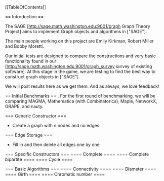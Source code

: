 [[TableOfContents]]

==  Introduction ==

The SAGE [http://sage.math.washington.edu:9001/graph Graph Theory Project] aims to implement Graph objects and algorithms in ["SAGE"].

The main people working on this project are Emily Kirkman, Robert Miller and Bobby Moretti.

Our initial tests are designed to compare the constructions and very basic functionality found in our [http://sage.math.washington.edu:9001/graph_survey survey of existing software].  At this stage in the game, we are testing to find the best way to construct graph objects in ["SAGE"].

We will post results here as we get them.  And as always, we love feedback!

== Initial Benchmarks ==
 . For the first round of benchmarking, we will be comparing MAGMA, Mathematica (with Combinatorica), Maple, NetworkX, GRAPE, and nauty.

=== Generic Constructor ===
 * Create a graph with n nodes and no edges

=== Edge Storage ===
 * Fill in and then delete all edges one by one

=== Specific Constructors ===
==== Complete ====
==== Complete bipartite ====
==== Cycle ====

=== Basic Algorithms ===
==== Connectivity ====
==== Diameter ====
==== Girth ====
==== Chromatic number ====
